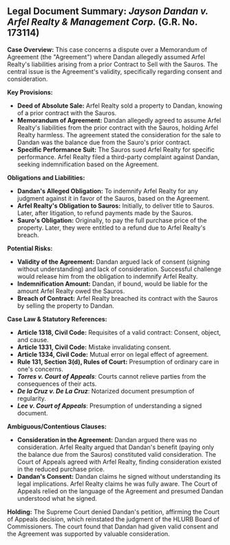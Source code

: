 ## Legal Document Summary: *Jayson Dandan v. Arfel Realty & Management Corp.* (G.R. No. 173114)

**Case Overview:** This case concerns a dispute over a Memorandum of Agreement (the "Agreement") where Dandan allegedly assumed Arfel Realty's liabilities arising from a prior Contract to Sell with the Sauros. The central issue is the Agreement's validity, specifically regarding consent and consideration.

**Key Provisions:**

*   **Deed of Absolute Sale:** Arfel Realty sold a property to Dandan, knowing of a prior contract with the Sauros.
*   **Memorandum of Agreement:** Dandan allegedly agreed to assume Arfel Realty's liabilities from the prior contract with the Sauros, holding Arfel Realty harmless. The agreement stated the consideration for the sale to Dandan was the balance due from the Sauro's prior contract.
*   **Specific Performance Suit:** The Sauros sued Arfel Realty for specific performance. Arfel Realty filed a third-party complaint against Dandan, seeking indemnification based on the Agreement.

**Obligations and Liabilities:**

*   **Dandan's Alleged Obligation:** To indemnify Arfel Realty for any judgment against it in favor of the Sauros, based on the Agreement.
*   **Arfel Realty's Obligation to Sauros:** Initially, to deliver title to Sauros. Later, after litigation, to refund payments made by the Sauros.
*   **Sauro's Obligation:** Originally, to pay the full purchase price of the property. Later, they were entitled to a refund due to Arfel Realty's breach.

**Potential Risks:**

*   **Validity of the Agreement:** Dandan argued lack of consent (signing without understanding) and lack of consideration. Successful challenge would release him from the obligation to indemnify Arfel Realty.
*   **Indemnification Amount:** Dandan, if bound, would be liable for the amount Arfel Realty owed the Sauros.
*   **Breach of Contract:** Arfel Realty breached its contract with the Sauros by selling the property to Dandan.

**Case Law & Statutory References:**

*   **Article 1318, Civil Code:** Requisites of a valid contract: Consent, object, and cause.
*   **Article 1331, Civil Code:** Mistake invalidating consent.
*   **Article 1334, Civil Code:** Mutual error on legal effect of agreement.
*   **Rule 131, Section 3(d), Rules of Court:** Presumption of ordinary care in one's concerns.
*   ***Torres v. Court of Appeals***: Courts cannot relieve parties from the consequences of their acts.
*   ***De la Cruz v. De La Cruz***: Notarized document presumption of regularity.
*   ***Lee v. Court of Appeals***: Presumption of understanding a signed document.

**Ambiguous/Contentious Clauses:**

*   **Consideration in the Agreement:** Dandan argued there was no consideration. Arfel Realty argued that Dandan's benefit (paying only the balance due from the Sauros) constituted valid consideration. The Court of Appeals agreed with Arfel Realty, finding consideration existed in the reduced purchase price.
*   **Dandan's Consent:** Dandan claims he signed without understanding its legal implications. Arfel Realty claims he was fully aware. The Court of Appeals relied on the language of the Agreement and presumed Dandan understood what he signed.

**Holding:** The Supreme Court denied Dandan's petition, affirming the Court of Appeals decision, which reinstated the judgment of the HLURB Board of Commissioners. The court found that Dandan had given valid consent and the Agreement was supported by valuable consideration.
